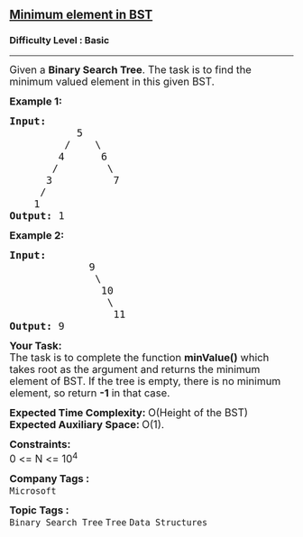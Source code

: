 <h2><a href="https://www.geeksforgeeks.org/problems/minimum-element-in-bst/1?page=1&category=Tree&difficulty=School,Basic&sortBy=submissions">Minimum element in BST</a></h2><h3>Difficulty Level : Basic</h3><hr><div class="problems_problem_content__Xm_eO"><p><span style="font-size:18px">Given a <strong>Binary Search Tree</strong>. The task is to find the minimum valued element in this given BST. </span></p>

<p><span style="font-size:18px"><strong>Example 1:</strong></span></p>

<pre><span style="font-size:18px"><strong>Input:
</strong>&nbsp;&nbsp;&nbsp;&nbsp;&nbsp;&nbsp;&nbsp;&nbsp;&nbsp;&nbsp; 5
 &nbsp;&nbsp;&nbsp;&nbsp;&nbsp;&nbsp;&nbsp; /&nbsp;&nbsp;&nbsp; \
 &nbsp;&nbsp;&nbsp;&nbsp;&nbsp;&nbsp; 4&nbsp;&nbsp;&nbsp;&nbsp;&nbsp; 6
 &nbsp; &nbsp;&nbsp;  /&nbsp;&nbsp;&nbsp;&nbsp;&nbsp;&nbsp;&nbsp;&nbsp;\
 &nbsp;&nbsp;   3&nbsp; &nbsp;&nbsp;&nbsp;&nbsp;&nbsp; &nbsp;&nbsp;7
 &nbsp;&nbsp;  /
&nbsp; &nbsp; 1
<strong>Output: </strong>1
</span></pre>

<p><span style="font-size:18px"><strong>Example 2:</strong></span></p>

<pre><span style="font-size:18px"><strong>Input:
</strong>&nbsp; &nbsp; &nbsp; &nbsp; &nbsp; &nbsp; &nbsp;9
 &nbsp; &nbsp; &nbsp; &nbsp; &nbsp; &nbsp; &nbsp;\
 &nbsp; &nbsp; &nbsp; &nbsp; &nbsp; &nbsp; &nbsp; 10
 &nbsp; &nbsp; &nbsp; &nbsp; &nbsp; &nbsp; &nbsp;  \
 &nbsp; &nbsp; &nbsp; &nbsp; &nbsp; &nbsp; &nbsp; &nbsp;&nbsp;11
<strong>Output: </strong>9
</span></pre>

<p><span style="font-size:18px"><strong>Your Task:</strong><br>
The task is to complete the function <strong>minValue()</strong> which takes root as the argument and returns the minimum element of BST.&nbsp;If the tree is empty, there is no minimum element, so return&nbsp;<strong>-1</strong> in that case.</span></p>

<p><span style="font-size:18px"><strong>Expected Time Complexity:&nbsp;</strong>O(Height of the BST)<br>
<strong>Expected Auxiliary Space:&nbsp;</strong>O(1).</span></p>

<p><span style="font-size:18px"><strong>Constraints:</strong><br>
0 &lt;= N &lt;= 10<sup>4</sup></span></p>
</div><p><span style=font-size:18px><strong>Company Tags : </strong><br><code>Microsoft</code>&nbsp;<br><p><span style=font-size:18px><strong>Topic Tags : </strong><br><code>Binary Search Tree</code>&nbsp;<code>Tree</code>&nbsp;<code>Data Structures</code>&nbsp;